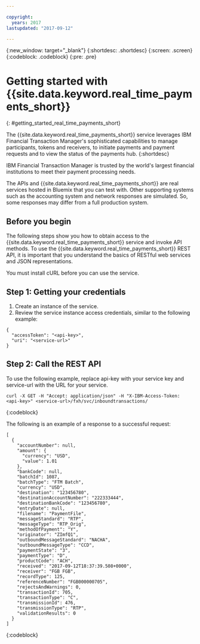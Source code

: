 ```yaml
---

copyright:
  years: 2017
lastupdated: "2017-09-12"

---
```

{:new_window: target="_blank"}
{:shortdesc: .shortdesc}
{:screen: .screen}
{:codeblock: .codeblock}
{:pre: .pre}

# Getting started with {{site.data.keyword.real_time_payments_short}} 
{: #getting_started_real_time_payments_short}

The {{site.data.keyword.real_time_payments_short}} service leverages IBM Financial Transaction Manager's sophisticated capabilities to manage participants, tokens and receivers, to initiate payments and payment requests and to view the status of the payments hub.
{:shortdesc}

IBM Financial Transaction Manager is trusted by the world's largest financial institutions to meet their payment processing needs. 

The APIs and {{site.data.keyword.real_time_payments_short}} are real services hosted in Bluemix that you can test with. Other supporting systems such as the accounting system and network responses are simulated. So, some responses may differ from a full production system.

## Before you begin

The following steps show you how to obtain access to the {{site.data.keyword.real_time_payments_short}} service and invoke API methods. To use the {{site.data.keyword.real_time_payments_short}} REST API, it is important that you understand the basics of RESTful web services and JSON representations.

You must install cURL before you can use the service.

## Step 1: Getting your credentials

1. Create an instance of the service.
2. Review the service instance access credentials, similar to the following example:
```
{
  "accessToken": "<api-key>",
  "uri": "<service-url>"
}
```

## Step 2: Call the REST API

To use the following example, replace api-key with your service key and service-url with the URL for your service.

```
curl -X GET -H "Accept: application/json" -H "X-IBM-Access-Token: <api-key>" <service-url>/fxh/svc/inboundtransactions/
```

{:codeblock}

The following is an example of a response to a successful request:

```
[
  {
    "accountNumber": null,
    "amount": {
      "currency": "USD",
      "value": 1.01
    },
    "bankCode": null,
    "batchId": 1087,
    "batchType": "FTM Batch",
    "currency": "USD",
    "destination": "123456780",
    "destinationAccountNumber": "222333444",
    "destinationBankCode": "123456780",
    "entryDate": null,
    "filename": "PaymentFile",
    "messageStandard": "RTP",
    "messageType": "RTP_Orig",
    "methodOfPayment": "Y",
    "originator": "ZImfQ1",
    "outboundMessageStandard": "NACHA",
    "outboundMessageType": "CCD",
    "paymentState": "3",
    "paymentType": "D",
    "productCode": "ACH",
    "received": "2017-09-12T18:37:39.508+0000",
    "receiver": "FGB FGB",
    "recordType": 125,
    "referenceNumber": "FGB000000705",
    "rejectsAndWarnings": 0,
    "transactionId": 705,
    "transactionType": "C",
    "transmissionId": 476,
    "transmissionType": "RTP",
    "validationResults": 0
  }
]

```

{:codeblock}
